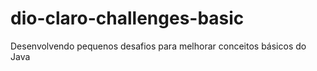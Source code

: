 # dio-claro-challenges-basic
Desenvolvendo pequenos desafios para melhorar conceitos básicos do Java
